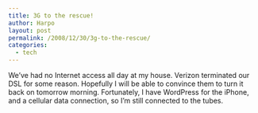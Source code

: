 ```yaml
---
title: 3G to the rescue!
author: Harpo
layout: post
permalink: /2008/12/30/3g-to-the-rescue/
categories:
  - tech
---
```

We&#8217;ve had no Internet access all day at my house. Verizon terminated our DSL for some reason. Hopefully I will be able to convince them to turn it back on tomorrow morning. Fortunately, I have WordPress for the iPhone, and a cellular data connection, so I&#8217;m still connected to the tubes.
